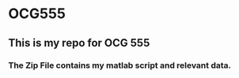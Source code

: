 # OCG555
## This is my repo for OCG 555
### The Zip File contains my matlab script and relevant data.
